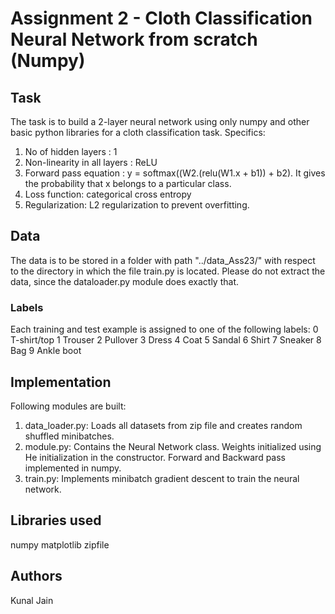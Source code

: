 # Assignment 2 - Cloth Classification Neural Network from scratch (Numpy)

## Task
The task is to build a 2-layer neural network using only numpy and other basic python libraries for a cloth classification task.
Specifics:
1. No of hidden layers : 1
2. Non-linearity in all layers : ReLU
3. Forward pass equation : y = softmax((W​2​.(relu(W​1​.x + b​1​)) + b​2​). It gives the probability that x belongs to a particular class.
4. Loss function: categorical cross entropy
5. Regularization: L2 regularization to prevent overfitting.

## Data
The data is to be stored in a folder with path "../data_Ass23/" with respect to the directory in which the file train.py is located. Please do not extract the data, since the dataloader.py module does exactly that.

### Labels
Each training and test example is assigned to one of the following labels:
0 T-shirt/top	1 Trouser	2 Pullover	3 Dress		4 Coat
5 Sandal	6 Shirt		7 Sneaker	8 Bag		9 Ankle boot

## Implementation
Following modules are built:
1. data_loader.py: Loads all datasets from zip file and creates random shuffled minibatches.
2. module.py: Contains the Neural Network class. Weights initialized using He initialization in the constructor. Forward and Backward pass implemented in numpy.
3. train.py: Implements minibatch gradient descent to train the neural network. 

## Libraries used
numpy
matplotlib
zipfile

## Authors
Kunal Jain
